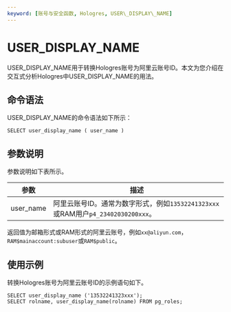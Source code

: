 ```yaml
---
keyword: [账号与安全函数, Hologres, USER\_DISPLAY\_NAME]
---
```


# USER\_DISPLAY\_NAME

USER\_DISPLAY\_NAME用于转换Hologres账号为阿里云账号ID。本文为您介绍在交互式分析Hologres中USER\_DISPLAY\_NAME的用法。

## 命令语法

USER\_DISPLAY\_NAME的命令语法如下所示：

```
SELECT user_display_name ( user_name )
```

## 参数说明

参数说明如下表所示。

|参数|描述|
|--|--|
|user\_name|阿里云账号ID。通常为数字形式，例如`13532241323xxx`或RAM用户`p4_23402030200xxx`。|

返回值为邮箱形式或RAM形式的阿里云账号，例如`xx@aliyun.com`，`RAM$mainaccount:subuser`或`RAM$public`。

## 使用示例

转换Hologres账号为阿里云账号ID的示例语句如下。

```
SELECT user_display_name ('13532241323xxx');
SELECT rolname, user_display_name(rolname) FROM pg_roles;
```

